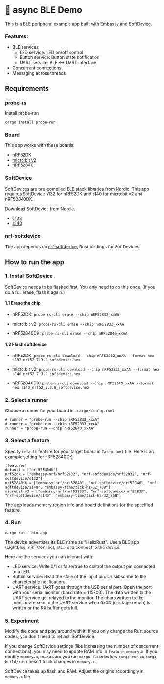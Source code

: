 # 🦀 async BLE Demo

This is a BLE peripheral example app built with [Embassy](https://github.com/embassy-rs/embassy) and SoftDevice.

### Features:

* BLE services
	* LED service: LED on/off control
	* Button service: Button state notification
	* UART service: BLE <-> UART interface
* Concurrent connections
* Messaging across threads

## Requirements

### probe-rs

Install probe-run

```
cargo install probe-run
```

### Board

This app works with these boards:

* [nRF52DK](https://www.nordicsemi.com/Products/Development-hardware/nrf52-dk)
* [micro:bit v2](https://microbit.org/new-microbit/)
* [nRF52840](https://www.nordicsemi.com/Products/Development-hardware/nrf52840-dk)


### SoftDevice

SoftDevices are pre-compiled BLE stack libraries from Nordic. This app requires SoftDevice s132 for nRF52DK and s140 for micro:bit v2 and nRF52840DK.

Download SoftDevice from Nordic.

* [s132](https://www.nordicsemi.com/Products/Development-software/s132/download)
* [s140](https://www.nordicsemi.com/Products/Development-software/s140/download)

### nrf-softdevice

The app depends on [nrf-softdevice](https://github.com/embassy-rs/nrf-softdevice), Rust bindings for SoftDevices. 



## How to run the app

### 1. Install SoftDevice

SoftDevice needs to be flashed first. You only need to do this once. (If you do a full erase, flash it again.)

#### 1.1 Erase the chip

* nRF52DK: `probe-rs-cli erase --chip nRF52832_xxAA`

* micro:bit v2: `probe-rs-cli erase --chip nRF52833_xxAA`

* nRF52840DK: `probe-rs-cli erase --chip nRF52840_xxAA`

#### 1.2 Flash softdevice

* nRF52DK: `probe-rs-cli download --chip nRF52832_xxAA --format hex s132_nrf52_7.3.0_softdevice.hex`

* micro:bit v2: `probe-rs-cli download --chip nRF52833_xxAA --format hex s140_nrf52_7.3.0_softdevice.hex`

* nRF52840DK: `probe-rs-cli download --chip nRF52840_xxAA --format hex s140_nrf52_7.3.0_softdevice.hex`

### 2. Select a runner

Choose a runner for your board in `.cargo/config.toml`

```
# runner = "probe-run --chip nRF52832_xxAA"
# runner = "probe-run --chip nRF52833_xxAA"
runner = "probe-run --chip nRF52840_xxAA"
```

### 3. Select a feature

Specify `default` feature for your target board in `Cargo.toml` file. Here is an example setting for nRF52840DK.

```
[features]
default = ["nrf52840dk"]
nrf52dk = ["embassy-nrf/nrf52832", "nrf-softdevice/nrf52832", "nrf-softdevice/s132"]
nrf52840dk = ["embassy-nrf/nrf52840", "nrf-softdevice/nrf52840", "nrf-softdevice/s140", "embassy-time/tick-hz-32_768"]
microbit-v2 = ["embassy-nrf/nrf52833", "nrf-softdevice/nrf52833", "nrf-softdevice/s140", "embassy-time/tick-hz-32_768"]
```

The app loads memory region info and board definitions for the specified feature.

### 4. Run

`cargo run --bin app`

The device advertises its BLE name as "HelloRust". Use a BLE app (LightBlue, nRF Connect, etc.) and connect to the device. 

Here are the services you can interact with:

* LED service: Write 0/1 or false/true to control the output pin connected to a LED.
* Button service: Read the state of the input pin. Or subscribe to the characteristic notification.
* UART service: UART goes through the USB serial port. Open the port with your serial monitor (baud rate = 115200). The data written to the UART service get relayed to the monitor. The chars written to the monitor are sent to the UART service when 0x0D (carriage return) is written or the RX buffer gets full.

### 5. Experiment

Modify the code and play around with it. If you only change the Rust source codes, you don't need to reflash SoftDevice.

If you change SoftDevice settings (like increasing the number of concurrent connections), you may need to update RAM info in `feature_memory.x`. If you modify `memory.x`, make sure you run `cargo clean` before `cargo run` as `cargo build/run` doesn't track changes in `memory.x`.

SoftDevice takes up flash and RAM. Adjust the origins accordingly in `memory.x` file.

